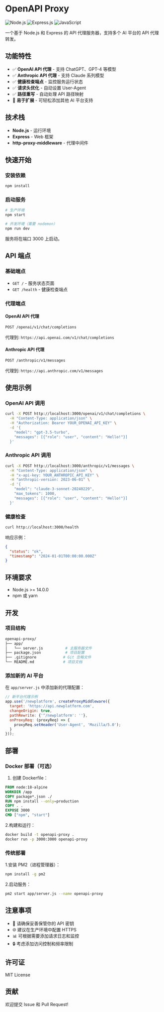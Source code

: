 # OpenAPI Proxy

![Node.js](https://img.shields.io/badge/Node.js-43853D?style=for-the-badge&logo=node.js&logoColor=white)
![Express.js](https://img.shields.io/badge/Express.js-404D59?style=for-the-badge)
![JavaScript](https://img.shields.io/badge/JavaScript-F7DF1E?style=for-the-badge&logo=javascript&logoColor=black)

一个基于 Node.js 和 Express 的 API 代理服务器，支持多个 AI 平台的 API 代理转发。

## 功能特性

- ✅ **OpenAI API 代理** - 支持 ChatGPT、GPT-4 等模型
- ✅ **Anthropic API 代理** - 支持 Claude 系列模型
- ✅ **健康检查端点** - 监控服务运行状态
- ✅ **请求头优化** - 自动设置 User-Agent
- ✅ **路径重写** - 自动处理 API 路径映射
- 🔧 **易于扩展** - 可轻松添加其他 AI 平台支持

## 技术栈

- **Node.js** - 运行环境
- **Express** - Web 框架
- **http-proxy-middleware** - 代理中间件

## 快速开始

### 安装依赖

```bash
npm install
```

### 启动服务

```bash
# 生产环境
npm start

# 开发环境（需要 nodemon）
npm run dev
```

服务将在端口 3000 上启动。

## API 端点

### 基础端点

- `GET /` - 服务状态页面
- `GET /health` - 健康检查端点

### 代理端点

#### OpenAI API 代理

```bash
POST /openai/v1/chat/completions
```

代理到: `https://api.openai.com/v1/chat/completions`

#### Anthropic API 代理

```bash
POST /anthropic/v1/messages
```

代理到: `https://api.anthropic.com/v1/messages`

## 使用示例

### OpenAI API 调用

```bash
curl -X POST http://localhost:3000/openai/v1/chat/completions \
  -H "Content-Type: application/json" \
  -H "Authorization: Bearer YOUR_OPENAI_API_KEY" \
  -d '{
    "model": "gpt-3.5-turbo",
    "messages": [{"role": "user", "content": "Hello!"}]
  }'
```

### Anthropic API 调用

```bash
curl -X POST http://localhost:3000/anthropic/v1/messages \
  -H "Content-Type: application/json" \
  -H "x-api-key: YOUR_ANTHROPIC_API_KEY" \
  -H "anthropic-version: 2023-06-01" \
  -d '{
    "model": "claude-3-sonnet-20240229",
    "max_tokens": 1000,
    "messages": [{"role": "user", "content": "Hello!"}]
  }'
```

### 健康检查

```bash
curl http://localhost:3000/health
```

响应示例：

```json
{
  "status": "ok",
  "timestamp": "2024-01-01T00:00:00.000Z"
}
```

## 环境要求

- Node.js >= 14.0.0
- npm 或 yarn

## 开发

### 项目结构

``` bash
openapi-proxy/
├── app/
│   └── server.js          # 主服务器文件
├── package.json           # 项目配置
├── .gitignore            # Git 忽略文件
└── README.md             # 项目文档
```

### 添加新的 AI 平台

在 `app/server.js` 中添加新的代理配置：

```javascript
// 新平台代理示例
app.use('/newplatform', createProxyMiddleware({
  target: 'https://api.newplatform.com',
  changeOrigin: true,
  pathRewrite: {'^/newplatform': ''},
  onProxyReq: (proxyReq) => {
    proxyReq.setHeader('User-Agent', 'Mozilla/5.0');
  }
}));
```

## 部署

### Docker 部署（可选）

1. 创建 Dockerfile：

```dockerfile
FROM node:18-alpine
WORKDIR /app
COPY package*.json ./
RUN npm install --only=production
COPY . .
EXPOSE 3000
CMD ["npm", "start"]
```

2.构建和运行：

```bash
docker build -t openapi-proxy .
docker run -p 3000:3000 openapi-proxy
```

### 传统部署

1.安装 PM2（进程管理器）：

```bash
npm install -g pm2
```

2.启动服务：

```bash
pm2 start app/server.js --name openapi-proxy
```

## 注意事项

- 🔑 请确保妥善保管你的 API 密钥
- 🌐 建议在生产环境中配置 HTTPS
- 📊 可根据需要添加请求日志和监控
- 🔒 考虑添加访问控制和频率限制

## 许可证

MIT License

## 贡献

欢迎提交 Issue 和 Pull Request!
